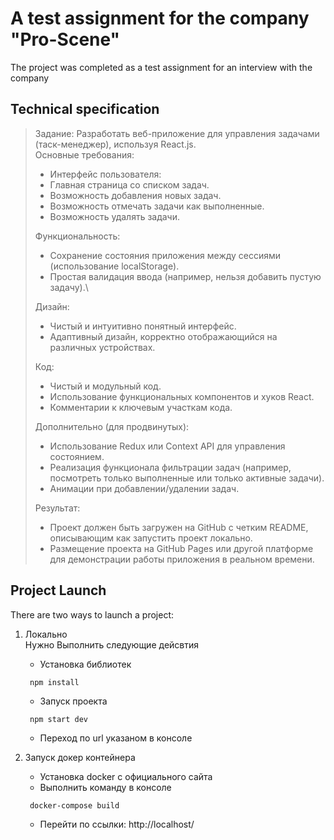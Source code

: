 # A test assignment for the company "Pro-Scene" 
The project was completed as a test assignment for an interview with the company

## Technical specification
>Задание: Разработать веб-приложение для управления задачами (таск-менеджер), используя React.js.\
>Основные требования:
> - Интерфейс пользователя:
> - Главная страница со списком задач.
> - Возможность добавления новых задач.
> - Возможность отмечать задачи как выполненные.
> - Возможность удалять задачи.
> 
>Функциональность:
> - Сохранение состояния приложения между сессиями (использование localStorage).
> - Простая валидация ввода (например, нельзя добавить пустую задачу).\
>
>Дизайн:
> - Чистый и интуитивно понятный интерфейс.
> - Адаптивный дизайн, корректно отображающийся на различных устройствах.
> 
>Код:
> - Чистый и модульный код.
> - Использование функциональных компонентов и хуков React.
> - Комментарии к ключевым участкам кода.
>
> Дополнительно (для продвинутых):
> - Использование Redux или Context API для управления состоянием.
> - Реализация функционала фильтрации задач (например, посмотреть только выполненные или только активные задачи).
> - Анимации при добавлении/удалении задач.
> 
>Результат:
> - Проект должен быть загружен на GitHub с четким README, описывающим как запустить проект локально. 
> - Размещение проекта на GitHub Pages или другой платформе для демонстрации работы приложения в реальном времени.

## Project Launch
There are two ways to launch a project:
1. Локально\
Нужно Выполнить следующие дейсвтия
   * Установка библиотек
   ```npm
    npm install
    ```
    * Запуск проекта
   ```npm
    npm start dev
    ```
   * Переход по url указаном в консоле

2. Запуск докер контейнера 
   * Установка docker с официального сайта
   * Выполнить команду в консоле
   ```cmd
    docker-compose build
    ```
   * Перейти по ссылки: http://localhost/